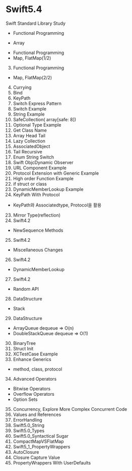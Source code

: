 # Swift5.4
Swift Standard Library Study

* Functional Programming 
 - Array
* Functional Programming 
 * Map, FlatMap(1/2)
3. Functional Programming
- Map, FlatMap(2/2)
4. Currying
5. Bind
6. KeyPath
7. Switch Express Pattern
8. Switch Example
9. String Example
10. SafeCollection( array[safe: 8])
11. Optional Type Example
12. Get Class Name
13. Array Head Tail
14. Lazy Collection
15. AssociatedObject
16. Tail Recursive
17. Enum String Switch
18. Swift ObjcDynamic Observer
19. URL Component Example
20. Protocol Extension with Generic Example
21. High order Function Example
22. if struct or class
21. DynamicMemberLookup Example
22. KeyPath With Protocol
- KeyPath와 Associatedtype, Protocol을 활용
23. Mirror Type(reflection)
24. Swift4.2
- NewSequence Methods
25. Swift4.2
- Miscellaneous Changes
26. Swift4.2
- DynamicMemberLookup
27. Swift4.2
- Random API
28. DataStructure
 - Stack
29. DataStructure
- ArrayQueue dequeue => O(n)
- DoubleStackQueue dequeue => O(1)
30. BinaryTree
31. Struct Init
32. XCTestCase Example
33. Enhance Generics
- method, class, protocol
34. Advanced Operators
- Bitwise Operators
- Overflow Operators
- Option Sets
35. Concurrency, Explore More Complex Concurrent Code
36. Values and References
37. ErrorHandling
38. Swift5.0_String
39. Swift5.0_Types
40. Swift5.0_Syntactical Sugar
41. CompactMapVSFlatMap
42. Swift5_1_PropertyWrappers
43. AutoClosure
44. Closure Capture Value
45. PropertyWrappers With UserDefaults
